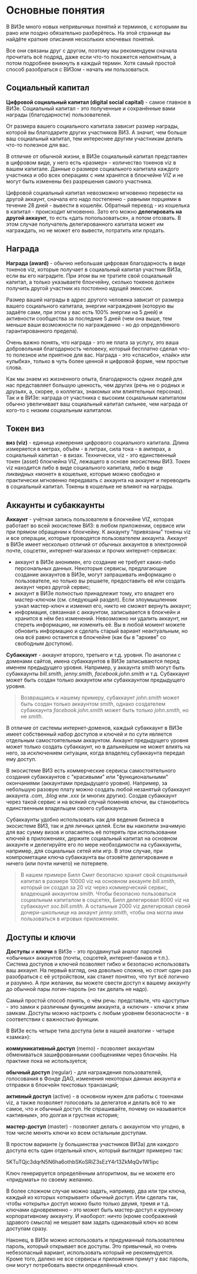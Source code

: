 # Основные понятия

В ВИЗе много новых непривычных понятий и терминов, с которыми вы рано или поздно обязательно разберётесь. На этой странице вы найдёте краткие описания нескольких ключевых понятий. 

Все они связаны друг с другом, поэтому мы рекомендуем сначала прочитать всё подряд, даже если что-то покажется непонятным, а потом подробнее вникнуть в каждый термин. Хотя самый простой способ разобраться с ВИЗом - начать им пользоваться.

## Социальный капитал

**Цифровой социальный капитал (digital social capital)** - самое главное в ВИЗе. Социальный капитал - это полученные и сохранённые вами награды (благодарности) пользователей. 

От размера вашего социального капитала зависит размер награды, которой вы благодарите других участников ВИЗ. А значит, чем больше ваш социальный капитал, тем интереснее другим участникам делать что-то полезное для вас.

В отличие от обычной жизни, в ВИЗе социальный капитал представлен в цифровом виде, у него есть «размер» - количество токенов viz в вашем капитале. Данные о размере социального капитала каждого участника и обо всех операциях с ним хранятся в блокчейне VIZ и не могут быть изменены без разрешения самого участника.

Цифровой социальный капитал невозможно мгновенно перевести на другой аккаунт, сначала его надо постепенно - равными порциями в течение 28 дней - вывести в кошелёк. Обратный перевод - из кошелька в капитал - происходит мгновенно. Зато его можно **делегировать на другой аккаунт**, то есть «дать попользоваться», а потом отозвать. В этом случае получатель делегированного капитала может им награждать, но не может его вывести, потратить или продать.

## Награда

**Награда (award)** - обычно небольшая цифровая благодарность в виде токенов viz, которые получает в социальный капитал участник ВИЗа, если вы его наградите. При этом вы не тратите свой социальный капитал, а только указываете блокчейну, сколько токенов должен получить другой участник из постоянно идущей эмиссии. 

Размер вашей награды в адрес другого человека зависит от размера вашего социального капитала, энергии награждения (которую вы задаёте сами, при этом у вас есть 100% энергии на 5 дней) и активности сообщества за последние 5 дней (чем она выше, тем меньше ваши возможности по награждению - но до определённого гарантированного предела).

Очень важно понять, что награда - это не плата за услугу, это ваша добровольная благодарность человеку, который бесплатно сделал что-то полезное или приятное для вас. Награда - это «спасибо», «лайк» или «улыбка», только в чуть более ценной и цифровой форме, чем простые слова.

Как мы знаем из жизненного опыта, благодарность одних людей для нас представляет большую ценность, чем других (речь не о родных и друзьях, а, скорее, о коллегах, знакомых или влиятельных персонах). Так и в ВИЗе: награда от участника с высоким социальным капиталом обычно увеличивает ваш социальный капитал сильнее, чем награда от кого-то с низким социальным капиталом.

## Токен виз

**виз (viz)** - единица измерения цифрового социального капитала. Длина измеряется в метрах, объём - в литрах, сила тока - в амперах, а социальный капитал - в визах. Технически, viz - это единственный токен (asset) блокчейна VIZ, лежащего в основе экосистемы ВИЗ. Токен viz находится либо в виде социального капитала, либо в виде ликвидных «монет» в кошельке, которые можно свободно и практически мгновенно передавать с аккаунта на аккаунт и переводить в социальный капитал. Токены в кошельке не влияют на награды.

## Аккаунты и субаккаунты

**Аккаунт** - учётная запись пользователя в блокчейне VIZ, которая работает во всей экосистеме ВИЗ: в любом приложении, сервисе или при прямом обращении к блокчейну. К аккаунту "привязаны" токены viz и все операции, которые проводятся пользователем аккаунта. Аккаунт в ВИЗе имеет несколько отличий от обычных аккаунтов в электронной почте, соцсетях, интернет-магазинах и прочих интернет-сервисах:

- аккаунт в ВИЗе анонимен, его создание не требует каких-либо персональных данных. Некоторые сервисы, предлагающие создание аккаунтов в ВИЗе, могут запрашивать информацию о пользователе, но только вы решаете, предоставить её или создать аккаунт через другой сервис;
- аккаунт в ВИЗе полностью принадлежит тому, кто владеет его мастер-ключом (см. следующий раздел). Если злоумышленник узнал мастер-ключ и изменил его, никто не сможет вернуть аккаунт;
- информация, связанная с аккаунтом, записывается в блокчейн и хранится в нём без изменений. Невозможно ни удалить аккаунт, ни стереть информацию, ни изменить её. Вы в любой момент можете обновить информацию и сделать старый вариант неактуальным, но она всё равно останется в блокчейне (как бы в "архиве" со свободным доступом).

**Субаккаунт** - аккаунт второго, третьего и т.д. уровня. По аналогии с доменами сайтов, имена субаккаунтов в ВИЗе записываются перед именем предыдущего уровня. Например, у аккаунта *smith* могут быть субаккаунты *bill.smith*, *jenny.smith*, *facebook.john.smith* и т.д. Субаккаунт может быть создан только аккаунтом или субаккаунтом предыдущего уровня. 

> Возвращаясь к нашему примеру, субаккаунт *john.smith* может быть создан только аккаунтом *smith*, однако создателем субаккаунта *facebook.john.smith* может быть только *john.smith*, но не *smith*.

В отличие от системы интернет-доменов, каждый субаккаунт в ВИЗе имеет собственный набор доступов и ключей и по сути является отдельным самостоятельным аккаунтом. Аккаунт предыдущего уровня может только создать субаккаунт, но в дальнейшем не может влиять на него, за исключением ситуации, когда владелец субаккаунта передал ему доступ.

В экосистеме ВИЗ есть коммерческие сервисы самостоятельного создания субаккаунтов с "красивыми" или "функциональными" окончаниями (аккаунтами предыдущего уровня). Например, за небольшую разовую плату можно создать любой незанятый субаккаунт аккаунта *.com*, *.blog* или *.xxx* (и многих других). Создав субаккаунт через такой сервис и на всякий случай поменяв ключи, вы становитесь единственным владельцем своего субаккаунта.

Субаккаунты удобно использовать как для ведения бизнеса в экосистеме ВИЗ, так и для личных целей. Если вы накопили значимую для вас сумму визов и опасаетесь её потерять при использовании ключей в приложениях, держите социальный капитал на основном аккаунте и делегируйте его по мере необходимости на субаккаунты, например, для социальных сетей или игр. В этом случае, при компрометации ключа субаккаунта вы отзовёте делегирование и ничего (или почти ничего) не потеряете.

> В нашем примере Билл Смит безопасно хранит свой социальный капитал в размере 10000 viz на основном аккаунте *bill.smith*, который он создал за 20 viz через коммерческий сервис, владеющий аккаунтом *smith*. Чтобы безопасно пользоваться социальным капиталом в соцсетях, Билл делегировал 8000 viz на субаккаунт *soc.bill.smith*. А остальные 2000 viz делегировал своей дочери-школьнице на аккаунт *jenny.smith*, чтобы она могла ими пользоваться в игровых приложениях.

## Доступы и ключи

**Доступы** и **ключи** в ВИЗе - это продвинутый аналог паролей «обычных» аккаунтов (почты, соцсетей, интернет-банков и т.п.). Система доступов и ключей позволяет гибко и безопасно использовать ваш аккаунт. На первый взгляд, она довольно сложна, но стоит один раз разобраться с её устройством, как станет понятно, что тут всё логично и разумно. А при желании, вы можете свести доступ к вашему аккаунту до обычной пары логин-пароль (но так делать не надо).

Самый простой способ понять, о чём речь: представьте, что «доступы» - это замки к различным функциям аккаунта, а «ключи» - ключи к этим замкам. Доступы можно настроить с любым уровнем безопасности - в соответствии с важностью функции.

В ВИЗе есть четыре типа доступа (или в нашей аналогии - четыре «замка»):

**коммуникативный доступ** (memo) - позволяет аккаунтам обмениваться зашифрованными сообщениями через блокчейн. На практике пока не используется;

**обычный доступ** (regular) - для награждения пользователей, голосования в Фонде ДАО, изменения некоторых данных аккаунта и отправки в блокчейн текстовых транзакций;

**активный доступ** (active) - в основном нужен для работы с токенами viz, а также позволяет голосовать за делегатов и делать всё то же самое, что и обычный доступ. Не спрашивайте, почему он называется «активным», это долгая и грустная история;

**мастер-доступ** (master) - позволяет делать с аккаунтом что угодно, в том числе менять ключи ко всем остальным доступам.

В простом варианте (у большинства участников ВИЗа) для каждого доступа есть один отдельный ключ, который выглядит примерно так: 

5KTuTQjc3dqrN5N6ha6othbSKoSRiZ3sEzY4r13ZkMqQv1W1ipc

Ключ генерируется определённым алгоритмом, вы не можете его «придумать» по своему желанию.

В более сложном случае можно задать, например, два или три ключа, каждый из которых «открывает» обычный доступ. Или сделать так, чтобы «открыть» доступ можно было только двумя, тремя и т.д. ключами одновременно - это может быть мастер-доступ к крупному корпоративному аккаунту. И наоборот: ничто (кроме соображений здравого смысла) не мешает вам задать одинаковый ключ ко всем доступам сразу.

Наконец, в ВИЗе можно использовать и придуманный пользователем пароль, который открывает все доступы. Это привычный, но очень небезопасный вариант, использовать который не рекомендуется. Кроме того, далеко не все сервисы и приложения примут у вас пароль, они могут потребовать ввести определённый ключ.
